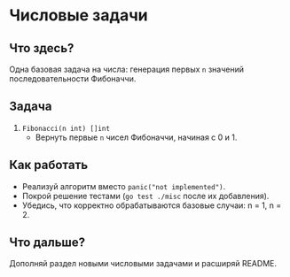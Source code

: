 # Числовые задачи

## Что здесь?
Одна базовая задача на числа: генерация первых `n` значений последовательности Фибоначчи.

## Задача
1. `Fibonacci(n int) []int`
   - Вернуть первые `n` чисел Фибоначчи, начиная с 0 и 1.

## Как работать
- Реализуй алгоритм вместо `panic("not implemented")`.
- Покрой решение тестами (`go test ./misc` после их добавления).
- Убедись, что корректно обрабатываются базовые случаи: n = 1, n = 2.

## Что дальше?
Дополняй раздел новыми числовыми задачами и расширяй README.
